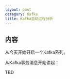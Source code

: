 ```yaml
---
layout: post
category: Kafka
title: Kafka启动过程分析
---
```


## 内容

从今天开始开启一个Kafka系列。

从Kafka事务消息开始讲起：

TBD

